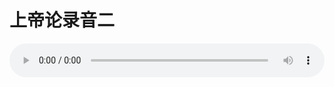 # 上帝论录音二

<audio style="width: 100%;" preload="false" controls controlslist="nodownload"><source src="http://file.simai.life/audio/mp3/old/27375.mp3" type="audio/mpeg">Your browser does not support the audio element.</audio>


